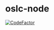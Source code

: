 # oslc-node

[![CodeFactor](https://www.codefactor.io/repository/github/rxdsrex/oslc-node/badge)](https://www.codefactor.io/repository/github/rxdsrex/oslc-node)
